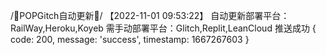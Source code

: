 /📲POPGitch自动更新📲/ 【2022-11-01 09:53:22】 自动更新部署平台：RailWay,Heroku,Koyeb 需手动部署平台：Glitch,Replit,LeanCloud 
推送成功
{ code: 200, message: 'success', timestamp: 1667267603 }
